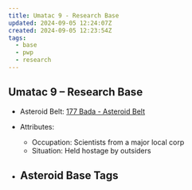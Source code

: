 ```yaml
---
title: Umatac 9 - Research Base
updated: 2024-09-05 12:24:07Z
created: 2024-09-05 12:23:54Z
tags:
  - base
  - pwp
  - research
---
```


## Umatac 9 &ndash; Research Base

- Asteroid Belt: [177 Bada - Asteroid Belt](../../../Gaming/StarsWithoutNumber/PiratesWithoutPlunder/%28177%29%20Bada%20-%20Asteroid%20Belt.md)

- Attributes:
   -   Occupation: Scientists from a major local corp
   -   Situation: Held hostage by outsiders

- Asteroid Base Tags
	-  

